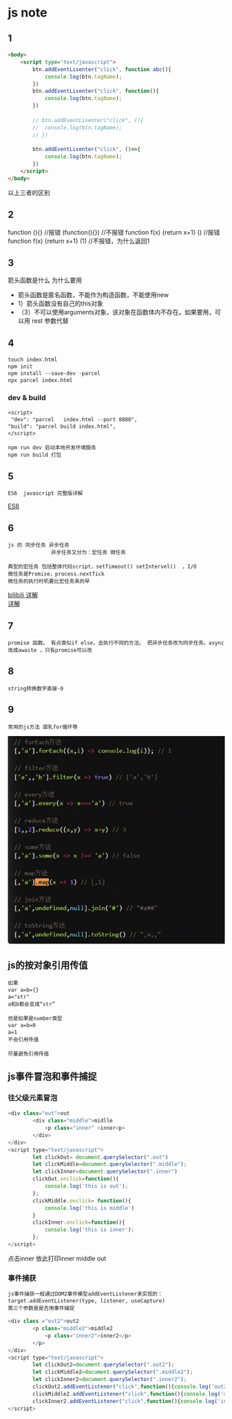 # js note


## 1
```html
<body>
	<script type="text/javascript">
		btn.addEventLisenter("click", function abc(){
			console.log(btn.tagName);
		})
		btn.addEventLisenter("click", function(){
			console.log(btn.tagName);
		})

		// btn.addEventLisenter("click", (){
		// 	console.log(btn.tagName);
		// })

		btn.addEventLisenter("click", ()=>{
			console.log(btn.tagName);
		})
	</script>
</body>
```
以上三者的区别

## 2

function (){} //报错
(function(){}) //不报错
function f(x) {return x+1} ()  //报错
function f(x) {return x+1} (1) //不报错，为什么返回1 

## 3 

箭头函数是什么
为什么要用

 + 箭头函数是匿名函数，不能作为构造函数，不能使用new
 +  1）箭头函数没有自己的this对象
 + （3）不可以使用arguments对象，该对象在函数体内不存在。如果要用，可以用 rest 参数代替

## 4
	
	touch index.html   
	npm init   
	npm install --save-dev -parcel   
	npx parcel index.html   

   ### dev & build
	<script>
	 "dev": "parcel   index.html --port 8080",
    "build": "parcel build index.html",
	</script>

    npm run dev	启动本地开发环境服务
    npm run build 打包


## 5 

	ES6  javascript 完整版详解

[ES6](https://es6.ruanyifeng.com/#docs/promise)

## 6 
	
	js 的 同步任务 异步任务  
	              异步任务又分为：宏任务 微任务  

	典型的宏任务 包括整体代码script，setTimeout() setIntervel()  ，I/O  
	微任务是Promise，process.nextTick  
	微任务的执行时机要比宏任务来的早
[bilibili ](https://www.bilibili.com/video/BV1CA411V791?from=search&seid=13959033135384420900&spm_id_from=333.337.0.0)
[详解](https://www.jianshu.com/p/0652db9cfb46)	
[详解](https://juejin.cn/post/6844903512845860872)

## 7 

	promise 函数。 有点类似if else，去执行不同的方法。 把异步任务改为同步任务。async 改成awaite ，只有promise可以改        
	
## 8 
	string转换数字直接-0  
	
## 9 
	常用的js方法 腐乳for循环等  
   ![](pic/4.jpeg)  

## js的按对象引用传值

	如果
	var a=b={}
	a="str"
	a和b都会变成“str”

	但是如果是number类型
	var a=b=0 
	a=1
	不会引用传值

	尽量避免引用传值

## js事件冒泡和事件捕捉

### 往父级元素冒泡
```javascript
<div class="out">out
        <div class="middle">midlle
            <p class="inner" >inner<p>
        </div>
</div>
<script type="text/javascript">
        let clickOut= document.querySelector(".out")
        let clickMiddle=document.querySelector(".middle");
        let clickInner=document.querySelector(".inner")
        clickOut.onclick=function(){
            console.log('this is out');
        };
        clickMiddle.onclick= function(){
            console.log('this is middle')
        }
        clickInner.onclick=function(){
            console.log('this is inner');
        };
</script>
```
点击inner 依此打印inner middle out

### 事件捕获

	js事件捕获一般通过DOM2事件模型addEventListener来实现的：   
	target.addEventListener(type, listener, useCapture)  
	第三个参数是是否用事件捕捉    
```javascript
<div class ="out2">out2
        <p class="middle2">middle2
            <p class="inner2">inner2</p>
        </p>
</div>
<script type="text/javascript">
 		let clickOut2=document.querySelector(".out2");
        let clickMiddle2=document.querySelector(".middle2");
        let clickInner2=document.querySelector(".inner2");
        clickOut2.addEventListener("click",function(){console.log('out2')},true);
        clickMiddle2.addEventListener("click",function(){console.log('middle2')},true);
        clickInner2.addEventListener("click",function(){console.log('inner2')},true);
</script>



	
	
